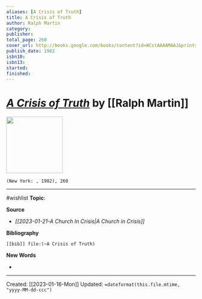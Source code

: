```yaml
---
aliases: [A Crisis of Truth]
title: A Crisis of Truth
author: Ralph Martin
category: 
publisher: 
total_page: 260
cover_url: http://books.google.com/books/content?id=WCstAAAAMAAJ&printsec=frontcover&img=1&zoom=1&source=gbs_api
publish_date: 1982
isbn10: 
isbn13: 
started: 
finished: 
---
```

# *[A Crisis of Truth]()* by [[Ralph Martin]]

<img src="http://books.google.com/books/content?id=WCstAAAAMAAJ&printsec=frontcover&img=1&zoom=1&source=gbs_api" width=150>

`(New York: , 1982), 260`

--- 
#wishlist
**Topic**: 

**Source**
- *[[2023-01-21-A Church In Crisis|A Church in Crisis]]*


**Bibliography**

```query
[[bib]] file:(~A Crisis of Truth)
```
 

**New Words**

- 

---
Created: [[2023-01-16-Mon]]
Updated: `=dateformat(this.file.mtime, "yyyy-MM-dd-ccc")`
